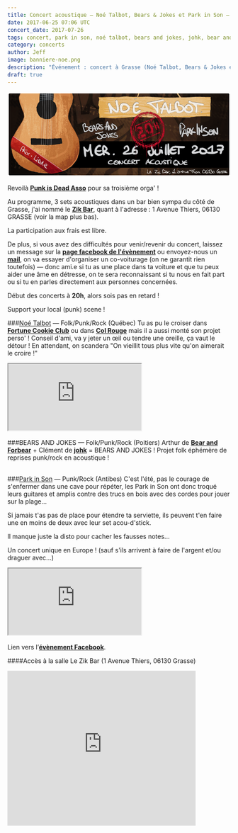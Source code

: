 ```yaml
---
title: Concert acoustique — Noé Talbot, Bears & Jokes et Park in Son — 26 Juillet
date: 2017-06-25 07:06 UTC
concert_date: 2017-07-26
tags: concert, park in son, noé talbot, bears and jokes, johk, bear and forbear, grasse
category: concerts
author: Jeff
image: banniere-noe.png
description: "Événement : concert à Grasse (Noé Talbot, Bears & Jokes et Park in Son) le 26 juillet / prix libre"
draft: true
---
```

[![Bannière concert](2017-06-25-concert-acoustique-noe-talbot-bears-jokes-et-park-in-son-26-juillet/banniere-noe.png)](2017-06-25-concert-acoustique-noe-talbot-bears-jokes-et-park-in-son-26-juillet/affiche-noe.png)

Revoilà [**Punk is Dead Asso**](https://facebook.com/punkisdeadassos) pour sa troisième orga' !

Au programme, 3 sets acoustiques dans un bar bien sympa du côté de Grasse, j'ai nommé le [**Zik Bar**](https://www.facebook.com/zikbarpub/), quant à l'adresse : 1 Avenue Thiers, 06130 GRASSE (voir la map plus bas).

La participation aux frais est libre.

De plus, si vous avez des difficultés pour venir/revenir du concert, laissez un message sur la [**page facebook de l'évènement**](https://www.facebook.com/events/1243089875816844/) ou envoyez-nous un [**mail**](mailto:asso@punkisdead.fr), on va essayer d'organiser un co-voiturage (on ne garantit rien toutefois) — donc ami.e si tu as une place dans ta voiture et que tu peux aider une âme en détresse, on te sera reconnaissant si tu nous en fait part ou si tu en parles directement aux personnes concernées.

Début des concerts à **20h**, alors sois pas en retard !

Support your local (punk) scene !
<br/>

###[Noé Talbot](https://facebook.com/noetalbot) — Folk/Punk/Rock (Québec)
Tu as pu le croiser dans [**Fortune Cookie Club**](https://www.facebook.com/fortunecookieclub/) ou dans [**Col Rouge**](https://www.facebook.com/colrougemusique/) mais il a aussi monté son projet perso' ! Conseil d'ami, va y jeter un œil ou tendre une oreille, ça vaut le détour ! En attendant, on scandera "On vieillit tous plus vite qu'on aimerait le croire !"
<iframe class='bandcamp-large' src="https://bandcamp.com/EmbeddedPlayer/album=2931563015/size=large/bgcol=333333/linkcol=0f91ff/tracklist=false/artwork=small/transparent=true/" seamless><a href="https://noetalbot.bandcamp.com/album/d-baller-le-pr-sent">Déballer le présent by Noé Talbot</a></iframe>
<br/>

###BEARS AND JOKES — Folk/Punk/Rock (Poitiers)
Arthur de [**Bear and Forbear**](https://www.facebook.com/bearandforbearband/) + Clément de [**johk**](https://www.facebook.com/johkband/) =
BEARS AND JOKES !
Projet folk éphémère de reprises punk/rock en acoustique !
<br/>
<br/>

###[Park in Son](https://facebook.com/parkinsonpunk) — Punk/Rock (Antibes)
C'est l'été, pas le courage de s'enfermer dans une cave pour répéter, les Park in Son ont donc troqué leurs guitares et amplis contre des trucs en bois avec des cordes pour jouer sur la plage...

Si jamais t'as pas de place pour étendre ta serviette, ils peuvent t'en faire une en moins de deux avec leur set acou-d'stick.

Il manque juste la disto pour cacher les fausses notes...

Un concert unique en Europe ! (sauf s'ils arrivent à faire de l'argent et/ou draguer avec...)
<iframe class="bandcamp-large" src="https://bandcamp.com/EmbeddedPlayer/album=578129701/size=large/bgcol=333333/linkcol=0f91ff/tracklist=false/artwork=small/transparent=true/" seamless><a href="https://parkinsonpunkrock.bandcamp.com/album/membrax-park-in-son">Membrax / Park in Son by Park in Son</a></iframe>
<br/>

Lien vers l’[**évènement Facebook**](https://www.facebook.com/events/1243089875816844/).


####Accès à la salle
Le Zik Bar (1 Avenue Thiers, 06130 Grasse)

<iframe width="425" height="350" frameborder="0" scrolling="no" marginheight="0" marginwidth="0" src="https://www.openstreetmap.org/export/embed.html?bbox=6.921561062335969%2C43.6606730817632%2C6.923814117908479%2C43.662108975741454&amp;layer=mapnik&amp;marker=43.661391033045035%2C6.922687590122223" class="openstreetmap"></iframe>
